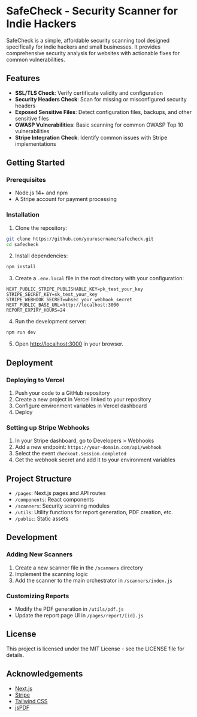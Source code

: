 # SafeCheck - Security Scanner for Indie Hackers

SafeCheck is a simple, affordable security scanning tool designed specifically for indie hackers and small businesses. It provides comprehensive security analysis for websites with actionable fixes for common vulnerabilities.

## Features

- **SSL/TLS Check**: Verify certificate validity and configuration
- **Security Headers Check**: Scan for missing or misconfigured security headers
- **Exposed Sensitive Files**: Detect configuration files, backups, and other sensitive files
- **OWASP Vulnerabilities**: Basic scanning for common OWASP Top 10 vulnerabilities
- **Stripe Integration Check**: Identify common issues with Stripe implementations

## Getting Started

### Prerequisites

- Node.js 14+ and npm
- A Stripe account for payment processing

### Installation

1. Clone the repository:
```bash
git clone https://github.com/yourusername/safecheck.git
cd safecheck
```

2. Install dependencies:
```bash
npm install
```

3. Create a `.env.local` file in the root directory with your configuration:
```
NEXT_PUBLIC_STRIPE_PUBLISHABLE_KEY=pk_test_your_key
STRIPE_SECRET_KEY=sk_test_your_key
STRIPE_WEBHOOK_SECRET=whsec_your_webhook_secret
NEXT_PUBLIC_BASE_URL=http://localhost:3000
REPORT_EXPIRY_HOURS=24
```

4. Run the development server:
```bash
npm run dev
```

5. Open [http://localhost:3000](http://localhost:3000) in your browser.

## Deployment

### Deploying to Vercel

1. Push your code to a GitHub repository
2. Create a new project in Vercel linked to your repository
3. Configure environment variables in Vercel dashboard
4. Deploy

### Setting up Stripe Webhooks

1. In your Stripe dashboard, go to Developers > Webhooks
2. Add a new endpoint: `https://your-domain.com/api/webhook`
3. Select the event `checkout.session.completed`
4. Get the webhook secret and add it to your environment variables

## Project Structure

- `/pages`: Next.js pages and API routes
- `/components`: React components
- `/scanners`: Security scanning modules
- `/utils`: Utility functions for report generation, PDF creation, etc.
- `/public`: Static assets

## Development

### Adding New Scanners

1. Create a new scanner file in the `/scanners` directory
2. Implement the scanning logic
3. Add the scanner to the main orchestrator in `/scanners/index.js`

### Customizing Reports

- Modify the PDF generation in `/utils/pdf.js`
- Update the report page UI in `/pages/report/[id].js`

## License

This project is licensed under the MIT License - see the LICENSE file for details.

## Acknowledgements

- [Next.js](https://nextjs.org/)
- [Stripe](https://stripe.com/)
- [Tailwind CSS](https://tailwindcss.com/)
- [jsPDF](https://github.com/MrRio/jsPDF)